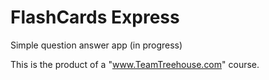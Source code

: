 # FlashCards Express
 Simple question answer app (in progress)
 
 This is the product of a "www.TeamTreehouse.com" course.
 
